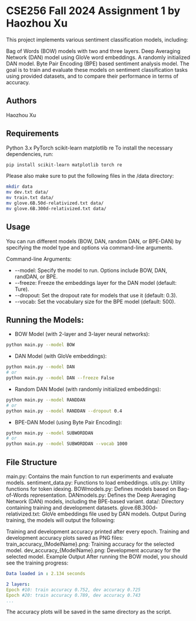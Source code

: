 # CSE256 Fall 2024 Assignment 1 by Haozhou Xu
This project implements various sentiment classification models, including:

Bag of Words (BOW) models with two and three layers.
Deep Averaging Network (DAN) model using GloVe word embeddings.
A randomly initialized DAN model.
Byte Pair Encoding (BPE) based sentiment analysis model.
The goal is to train and evaluate these models on sentiment classification tasks using provided datasets, and to compare their performance in terms of accuracy.

## Authors
Haozhou Xu

## Requirements
Python 3.x
PyTorch
scikit-learn
matplotlib
re
To install the necessary dependencies, run:

```bash
pip install scikit-learn matplotlib torch re
```

Please also make sure to put the following files in the /data directory:
```bash
mkdir data
mv dev.txt data/
mv train.txt data/
mv glove.6B.50d-relativized.txt data/
mv glove.6B.300d-relativized.txt data/
```

## Usage
You can run different models (BOW, DAN, random DAN, or BPE-DAN) by specifying the model type and options via command-line arguments.

Command-line Arguments:
* --model: Specify the model to run. Options include BOW, DAN, randDAN, or BPE.
* --freeze: Freeze the embeddings layer for the DAN model (default: Ture).
* --dropout: Set the dropout rate for models that use it (default: 0.3).
* --vocab: Set the vocabulary size for the BPE model (default: 500).

## Running the Models:
* BOW Model (with 2-layer and 3-layer neural networks):
```bash
python main.py --model BOW
```

* DAN Model (with GloVe embeddings):
```bash
python main.py --model DAN
# or
python main.py --model DAN --freeze False
```

* Random DAN Model (with randomly initialized embeddings):
```bash
python main.py --model RANDDAN
# or
python main.py --model RANDDAN --dropout 0.4
```

* BPE-DAN Model (using Byte Pair Encoding):
```bash
python main.py --model SUBWORDDAN
# or
python main.py --model SUBWORDDAN --vocab 1000
```

## File Structure
main.py: Contains the main function to run experiments and evaluate models.
sentiment_data.py: Functions to load embeddings.
utils.py: Utility functions for token idexing.
BOWmodels.py: Defines models based on Bag-of-Words representation.
DANmodels.py: Defines the Deep Averaging Network (DAN) models, including the BPE-based variant.
data/: Directory containing training and development datasets.
glove.6B.300d-relativized.txt: GloVe embeddings file used by DAN models.
Output
During training, the models will output the following:

Training and development accuracy printed after every epoch.
Training and development accuracy plots saved as PNG files:
train_accuracy_{ModelName}.png: Training accuracy for the selected model.
dev_accuracy_{ModelName}.png: Development accuracy for the selected model.
Example Output
After running the BOW model, you should see the training progress:

```yaml
Data loaded in : 2.134 seconds

2 layers:
Epoch #10: train accuracy 0.752, dev accuracy 0.725
Epoch #20: train accuracy 0.789, dev accuracy 0.743
...
```
The accuracy plots will be saved in the same directory as the script.